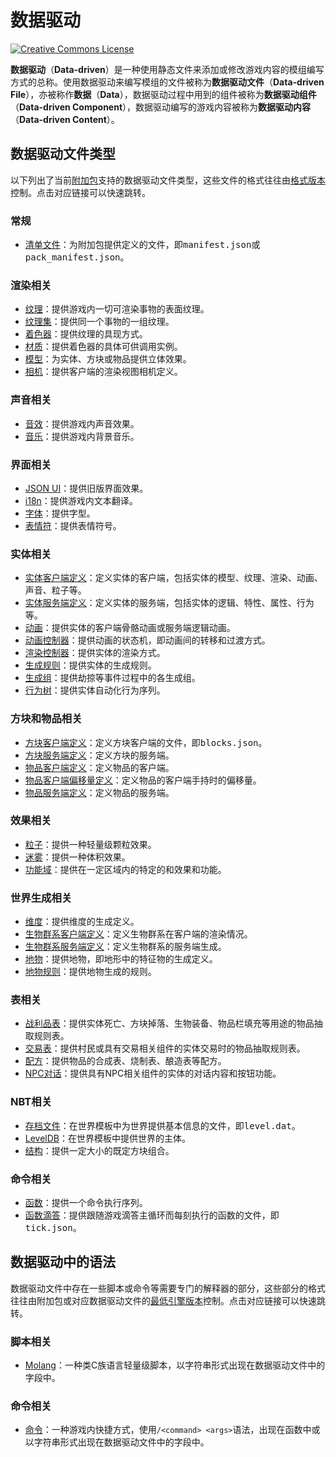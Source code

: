 # 数据驱动

<a rel="license" href="http://creativecommons.org/licenses/by-nc-sa/4.0/"><img alt="Creative Commons License" style="border-width:0" src="https://mirrors.creativecommons.org/presskit/buttons/80x15/svg/by-nc-sa.svg" /></a>

**数据驱动**（**Data-driven**）是一种使用静态文件来添加或修改游戏内容的模组编写方式的总称。使用数据驱动来编写模组的文件被称为**数据驱动文件**（**Data-driven File**），亦被称作**数据**（**Data**），数据驱动过程中用到的组件被称为**数据驱动组件**（**Data-driven Component**），数据驱动编写的游戏内容被称为**数据驱动内容**（**Data-driven Content**）。

## 数据驱动文件类型

以下列出了当前[附加包](../misc/addon.md)支持的数据驱动文件类型，这些文件的格式往往由[格式版本](../misc/format_version.md)控制。点击对应链接可以快速跳转。

### 常规

- [清单文件](./general/manifest.md)：为附加包提供定义的文件，即<samp>manifest.json</samp>或<samp>pack_manifest.json</samp>。<!-- PackManifestFactory::create -->

### 渲染相关

- [纹理](./texture/textures.md)：提供游戏内一切可渲染事物的表面纹理。<!-- ResourcePack::generateTextureList --><!-- ResourcePack::getTexturesList -->
- [纹理集](./texture/texture_set.md)：提供同一个事物的一组纹理。
- [着色器](./shader.md)：提供纹理的具现方式。
- [材质](./material.md)：提供着色器的具体可供调用实例。
- [模型](./model.md)：为实体、方块或物品提供立体效果。
- [相机](./camera.md)：提供客户端的渲染视图相机定义。

### 声音相关

- [音效](./sound_effect.md)：提供游戏内声音效果。
- [音乐](./music.md)：提供游戏内背景音乐。

### 界面相关

- [JSON UI](./json_ui.md)：提供旧版界面效果。
- [i18n](./i18n.md)：提供游戏内文本翻译。
- [字体](./font.md)：提供字型。
- [表情符](./emoji.md)：提供表情符号。

### 实体相关

- [实体客户端定义](./entity_client.md)：定义实体的客户端，包括实体的模型、纹理、渲染、动画、声音、粒子等。
- [实体服务端定义](./entity_server.md)：定义实体的服务端，包括实体的逻辑、特性、属性、行为等。
- [动画](./animation.md)：提供实体的客户端骨骼动画或服务端逻辑动画。
- [动画控制器](./animation_controller.md)：提供动画的状态机，即动画间的转移和过渡方式。
- [渲染控制器](./render_controller.md)：提供实体的渲染方式。
- [生成规则](./sapwn_rule.md)：提供实体的生成规则。
- [生成组](./sapwn_group.md)：提供劫掠等事件过程中的各生成组。
- [行为树](./behavior_tree.md)：提供实体自动化行为序列。

### 方块和物品相关

- [方块客户端定义](./block/block_client.md)：定义方块客户端的文件，即<samp>blocks.json</samp>。
- [方块服务端定义](./block_server.md)：定义方块的服务端。
- [物品客户端定义](./item_client.md)：定义物品的客户端。
- [物品客户端偏移量定义](./item_client_offset.md)：定义物品的客户端手持时的偏移量。
- [物品服务端定义](./item_server.md)：定义物品的服务端。

### 效果相关

- [粒子](./particle.md)：提供一种轻量级颗粒效果。
- [迷雾](./fog.md)：提供一种体积效果。
- [功能域](./volume.md)：提供在一定区域内的特定的和效果和功能。

### 世界生成相关

- [维度](dimension.md)：提供维度的生成定义。
- [生物群系客户端定义](biome_client.md)：定义生物群系在客户端的渲染情况。
- [生物群系服务端定义](biome_server.md)：定义生物群系的服务端生成。
- [地物](feature.md)：提供地物，即地形中的特征物的生成定义。
- [地物规则](feature_rule.md)：提供地物生成的规则。

### 表相关

- [战利品表](./loot_table.md)：提供实体死亡、方块掉落、生物装备、物品栏填充等用途的物品抽取规则表。
- [交易表](./trade_table.md)：提供村民或具有交易相关组件的实体交易时的物品抽取规则表。
- [配方](./recipe.md)：提供物品的合成表、烧制表、酿造表等配方。
- [NPC对话](./npc_dialogue.md)：提供具有NPC相关组件的实体的对话内容和按钮功能。

### NBT相关

- [存档文件](./level.md)：在世界模板中为世界提供基本信息的文件，即<samp>level.dat</samp>。<!-- Level::initialize -->
- [LevelDB](./leveldb.md)：在世界模板中提供世界的主体。<!-- ExternalFileLevelStorage::readLevelDataFromData -->
- [结构](./structure.md)：提供一定大小的既定方块组合。

### 命令相关

- [函数](./function.md)：提供一个命令执行序列。
- [函数滴答](./function_tick.md)：提供跟随游戏滴答主循环而每刻执行的函数的文件，即<samp>tick.json</samp>。

## 数据驱动中的语法

数据驱动文件中存在一些脚本或命令等需要专门的解释器的部分，这些部分的格式往往由附加包或对应数据驱动文件的[最低引擎版本](../misc/min_engine_version.md)控制。点击对应链接可以快速跳转。

### 脚本相关

- [Molang](./molang.md)：一种类C族语言轻量级脚本，以字符串形式出现在数据驱动文件中的字段中。

### 命令相关

- [命令](./command.md)：一种游戏内快捷方式，使用`/<command> <args>`语法，出现在函数中或以字符串形式出现在数据驱动文件中的字段中。
